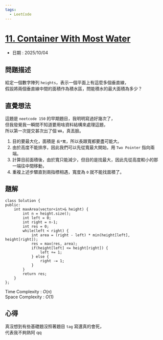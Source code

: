 ```yaml
---
tags:
  - LeetCode
---
```


# [11. Container With Most Water](https://leetcode.com/problems/container-with-most-water/description/)  

+ 日期 : 2025/10/04  

## 問題描述  

給定一個數字陣列 `heights`，表示一個平面上有這麼多個垂直線，  
假設將兩個垂直線中間的面積作為積水區，問能積水的最大面積為多少？  

## 直覺想法  

這題是 `neetcode 150` 的早期題目，我明明寫過好幾次了，  
但我發覺我一瞬間不知道要用啥資料結構來處理這題，  
所以第一次提交甚次出了個 `WA`，真丟臉。  

1. 目的要最大化，面積是 `長*寬`，所以長跟寬都要盡可能大。  
2. 由於高度不能排序，因此我們可以先從寬最大開始，用 `Two Pointer` 指向兩端。  
3. 計算目前面積後，由於寬只能減少，但目的是找最大，因此先從高度較小的那一端往中間移動，  
4. 重複上述步驟直到兩指標相遇，寬度為 `0` 就不能找面積了。  

## 題解  

```cpp=
class Solution {
public:
    int maxArea(vector<int>& height) {
        int n = height.size();
        int left = 0;
        int right = n-1;
        int res = 0;
        while(left < right) {
            int area = (right - left) * min(height[left], height[right]);
            res = max(res, area);
            if(height[left] <= height[right]) {
                left += 1;
            } else {
                right -= 1;
            }
        }
        return res;
    }
};
```

Time Complexity : $O(n)$  
Space Complexity : $O(1)$  

## 心得  

真沒想到有些基礎題沒照著題目 `tag` 寫還真的會死，  
代表我不夠熟阿 qq  
